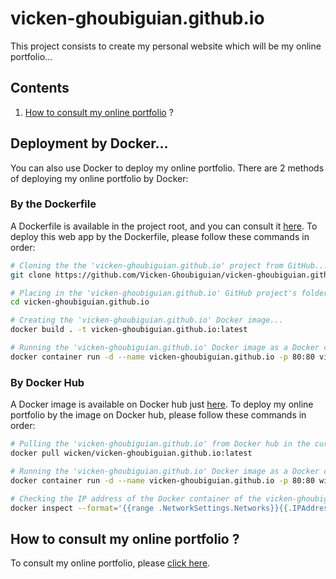 # vicken-ghoubiguian.github.io

This project consists to create my personal website which will be my online portfolio...

## Contents

1. [How to consult my online portfolio](#consultation) ?

## Deployment by Docker...

You can also use Docker to deploy my online portfolio. There are 2 methods of deploying my online portfolio by Docker:

### By the Dockerfile

A Dockerfile is available in the project root, and you can consult it [here](https://github.com/Vicken-Ghoubiguian/vicken-ghoubiguian.github.io/blob/master/Dockerfile). To deploy this web app by the Dockerfile, please follow these commands in order:

```bash
# Cloning the the 'vicken-ghoubiguian.github.io' project from GitHub...
git clone https://github.com/Vicken-Ghoubiguian/vicken-ghoubiguian.github.io

# Placing in the 'vicken-ghoubiguian.github.io' GitHub project's folder...
cd vicken-ghoubiguian.github.io

# Creating the 'vicken-ghoubiguian.github.io' Docker image...
docker build . -t vicken-ghoubiguian.github.io:latest

# Running the 'vicken-ghoubiguian.github.io' Docker image as a Docker container to deploy this portfolio online...
docker container run -d --name vicken-ghoubiguian.github.io -p 80:80 vicken-ghoubiguian.github.io:latest
```

### By Docker Hub

A Docker image is available on Docker hub just [here](https://hub.docker.com/r/wicken/vicken-ghoubiguian.github.io). To deploy my online portfolio by the image on Docker hub, please follow these commands in order:

```bash
# Pulling the 'vicken-ghoubiguian.github.io' from Docker hub in the current machine...
docker pull wicken/vicken-ghoubiguian.github.io:latest

# Running the 'vicken-ghoubiguian.github.io' Docker image as a Docker container to deploy this portfolio online...
docker container run -d --name vicken-ghoubiguian.github.io -p 80:80 wicken/vicken-ghoubiguian.github.io:latest

# Checking the IP address of the Docker container of the vicken-ghoubiguian.github.io application...
docker inspect --format='{{range .NetworkSettings.Networks}}{{.IPAddress}}{{end}}' vicken-ghoubiguian.github.io
```

<a id='consultation'></a>
## How to consult my online portfolio ?

To consult my online portfolio, please [click here](https://vicken-ghoubiguian.github.io/).